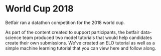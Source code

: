 # World Cup 2018

Betfair ran a datathon competition for the 2018 world cup.

As part of the content created to support participants, the betfair data-science team produced two model tutorials that would help candidates create their own submissions.
We've created an ELO tutorial as well as a simple machine learning tutorial that you can view here and follow along.